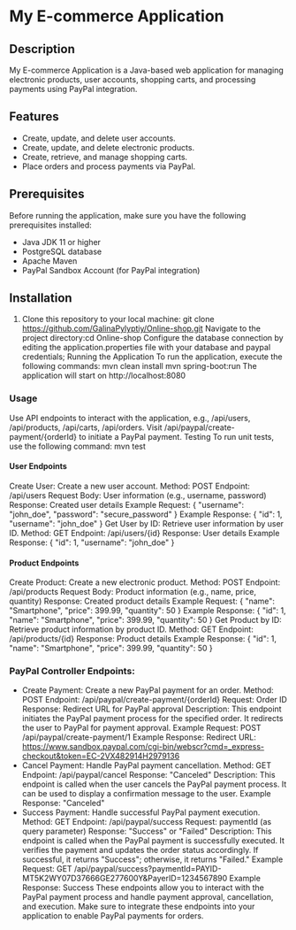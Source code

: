 # My E-commerce Application

## Description

My E-commerce Application is a Java-based web application for managing electronic products, user accounts, shopping carts, and processing payments using PayPal integration.

## Features

- Create, update, and delete user accounts.
- Create, update, and delete electronic products.
- Create, retrieve, and manage shopping carts.
- Place orders and process payments via PayPal.

## Prerequisites

Before running the application, make sure you have the following prerequisites installed:

- Java JDK 11 or higher
- PostgreSQL database
- Apache Maven
- PayPal Sandbox Account (for PayPal integration)

## Installation

1. Clone this repository to your local machine:
git clone https://github.com/GalinaPylyptiy/Online-shop.git
Navigate to the project directory:cd Online-shop
Configure the database connection by editing the application.properties file with your database and paypal credentials;
Running the Application
To run the application, execute the following commands:
mvn clean install
mvn spring-boot:run
The application will start on http://localhost:8080

### Usage
Use API endpoints to interact with the application, e.g., /api/users, /api/products, /api/carts, /api/orders.
Visit /api/paypal/create-payment/{orderId} to initiate a PayPal payment.
Testing
To run unit tests, use the following command: mvn test

#### User Endpoints
Create User: Create a new user account.
Method: POST
Endpoint: /api/users
Request Body: User information (e.g., username, password)
Response: Created user details
Example Request:
{
  "username": "john_doe",
  "password": "secure_password"
}
Example Response:
{
  "id": 1,
  "username": "john_doe"
}
Get User by ID: Retrieve user information by user ID.
Method: GET
Endpoint: /api/users/{id}
Response: User details
Example Response:
{
  "id": 1,
  "username": "john_doe"
}
#### Product Endpoints
Create Product: Create a new electronic product.
Method: POST
Endpoint: /api/products
Request Body: Product information (e.g., name, price, quantity)
Response: Created product details
Example Request:
{
  "name": "Smartphone",
  "price": 399.99,
  "quantity": 50
}
Example Response:
{
  "id": 1,
  "name": "Smartphone",
  "price": 399.99,
  "quantity": 50
}
Get Product by ID: Retrieve product information by product ID.
Method: GET
Endpoint: /api/products/{id}
Response: Product details
Example Response:
{
  "id": 1,
  "name": "Smartphone",
  "price": 399.99,
  "quantity": 50
}
### PayPal Controller Endpoints:
- Create Payment: Create a new PayPal payment for an order.
Method: POST
Endpoint: /api/paypal/create-payment/{orderId}
Request: Order ID
Response: Redirect URL for PayPal approval
Description: This endpoint initiates the PayPal payment process for the specified order. It redirects the user to PayPal for payment approval.
Example Request: 
POST /api/paypal/create-payment/1
Example Response: 
Redirect URL: https://www.sandbox.paypal.com/cgi-bin/webscr?cmd=_express-checkout&token=EC-2VX482914H2979136
- Cancel Payment: Handle PayPal payment cancellation.
Method: GET
Endpoint: /api/paypal/cancel
Response: "Canceled"
Description: This endpoint is called when the user cancels the PayPal payment process. It can be used to display a confirmation message to the user.
Example Response:
"Canceled"
- Success Payment: Handle successful PayPal payment execution.
Method: GET
Endpoint: /api/paypal/success
Request: paymentId (as query parameter)
Response: "Success" or "Failed"
Description: This endpoint is called when the PayPal payment is successfully executed. It verifies the payment and updates the order status accordingly. If successful, it returns "Success"; otherwise, it returns "Failed."
Example Request:
GET /api/paypal/success?paymentId=PAYID-MT5K2WY07D37666GE277600Y&PayerID=1234567890
Example Response: Success
These endpoints allow you to interact with the PayPal payment process and handle payment approval, cancellation, and execution. Make sure to integrate these endpoints into your application to enable PayPal payments for orders.




